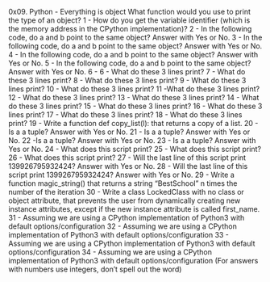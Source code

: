 0x09. Python - Everything is object
What function would you use to print the type of an object?
1 - How do you get the variable identifier (which is the memory address in the CPython implementation)?
2 - In the following code, do a and b point to the same object? Answer with Yes or No.
3 - In the following code, do a and b point to the same object? Answer with Yes or No.
4 - In the following code, do a and b point to the same object? Answer with Yes or No.
5 - In the following code, do a and b point to the same object? Answer with Yes or No.
6 - 
6 - What do these 3 lines print?
7 - What do these 3 lines print?
8 - What do these 3 lines print?
9 - What do these 3 lines print?
10 - What do these 3 lines print?
11 -What do these 3 lines print?
12 - What do these 3 lines print?
13 - What do these 3 lines print?
14 - What do these 3 lines print?
15 - What do these 3 lines print?
16 - What do these 3 lines print?
17 - What do these 3 lines print?
18 - What do these 3 lines print?
19 - Write a function def copy_list(l): that returns a copy of a list.
20 - Is a a tuple? Answer with Yes or No.
21 - Is a a tuple? Answer with Yes or No.
22 -Is a a tuple? Answer with Yes or No.
23 - Is a a tuple? Answer with Yes or No.
24 - What does this script print?
25 - What does this script print?
26 - What does this script print?
27 - Will the last line of this script print 139926795932424? Answer with Yes or No.
28 - Will the last line of this script print 139926795932424? Answer with Yes or No.
29 - Write a function magic_string() that returns a string “BestSchool” n times the number of the iteration
30 - Write a class LockedClass with no class or object attribute, that prevents the user from dynamically creating new instance attributes, except if the new instance attribute is called first_name.
31 - Assuming we are using a CPython implementation of Python3 with default options/configuration
32 - Assuming we are using a CPython implementation of Python3 with default options/configuration
33 - Assuming we are using a CPython implementation of Python3 with default options/configuration
34 - Assuming we are using a CPython implementation of Python3 with default options/configuration (For answers with numbers use integers, don’t spell out the word)
